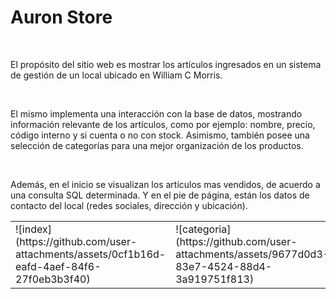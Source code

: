 <h1>Auron Store</h1>
<br>
<p> El propósito del sitio web es mostrar los artículos ingresados en un sistema de gestión de un local ubicado en William C Morris. </p>
<br>
<p>El mismo implementa una interacción con la base de datos, mostrando información relevante de los artículos, como por ejemplo: nombre, precio, código interno y si cuenta o no con stock. 
Asimismo, también posee una selección de categorías para una mejor organización de los productos.</p>
<br>
<p>Además, en el inicio se visualizan los artículos mas vendidos, de acuerdo a una consulta SQL determinada. Y en el pie de página, están los datos de contacto del local (redes sociales, dirección y ubicación).</p>


<table>
  <tr>
    <td>
      ![index](https://github.com/user-attachments/assets/0cf1b16d-eafd-4aef-84f6-27f0eb3b3f40)
    </td>
    <td>
      ![categoria](https://github.com/user-attachments/assets/9677d0d3-83e7-4524-88d4-3a919751f813)
    </td>
    <td>
      ![pie](https://github.com/user-attachments/assets/4162deaf-0aac-42a3-9564-cdb99fd34b6f)
    </td>
  </tr>
</table>
